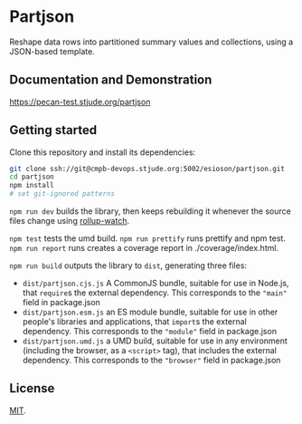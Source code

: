 # Partjson

Reshape data rows into partitioned summary values and collections, using a JSON-based template.

## Documentation and Demonstration

https://pecan-test.stjude.org/partjson

## Getting started

Clone this repository and install its dependencies:

```bash
git clone ssh://git@cmpb-devops.stjude.org:5002/esioson/partjson.git
cd partjson
npm install
# set git-ignored patterns 
```

`npm run dev` builds the library, then keeps rebuilding it whenever the source files change using [rollup-watch](https://github.com/rollup/rollup-watch).

`npm test` tests the umd build.
`npm run prettify` runs prettify and npm test.
`npm run report` runs creates a coverage report in ./coverage/index.html.

`npm run build` outputs the library to `dist`, generating three files:

* `dist/partjson.cjs.js`
    A CommonJS bundle, suitable for use in Node.js, that `require`s the external dependency. This corresponds to the `"main"` field in package.json
* `dist/partjson.esm.js`
    an ES module bundle, suitable for use in other people's libraries and applications, that `import`s the external dependency. This corresponds to the `"module"` field in package.json
* `dist/partjson.umd.js`
    a UMD build, suitable for use in any environment (including the browser, as a `<script>` tag), that includes the external dependency. This corresponds to the `"browser"` field in package.json

## License

[MIT](LICENSE).
